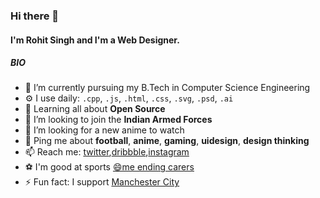 ### Hi there 👋

#### I'm Rohit Singh and I'm a Web Designer.

##### BIO

- 📖 I’m currently pursuing my B.Tech in Computer Science Engineering
- ⚙️ I use daily: `.cpp`, `.js`, `.html`, `.css`, `.svg`, `.psd`, `.ai`
- 🌱 Learning all about **Open Source**
- 👯 I’m looking to join the **Indian Armed Forces**
- 🤔 I’m looking for a new anime to watch
- 💬 Ping me about **football**, **anime**, **gaming**, **uidesign**, **design thinking**
- 📫 Reach me:  [twitter](https://twitter.com/Rohit33379174),[dribbble](https://dribbble.com/kempachi1),[instagram](https://www.instagram.com/its._rohit.singh/)
- ⚽ I'm good at sports [😄me ending carers](https://www.instagram.com/p/B4PgCrgF805/?utm_source=ig_web_copy_link)
- ⚡ Fun fact: I support [Manchester City](https://www.mancity.com/)
